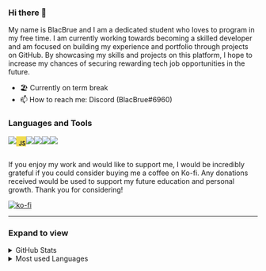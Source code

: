 ### Hi there 👋

My name is BlacBrue and I am a dedicated student who loves to program in my free time. I am currently working towards becoming a skilled developer and am focused on building my experience and portfolio through projects on GitHub. By showcasing my skills and projects on this platform, I hope to increase my chances of securing rewarding tech job opportunities in the future.


- 🏖️ Currently on term break
- 📫 How to reach me: Discord (BlacBrue#6960)

### Languages and Tools

<img height="20" align=left src="https://i.imgur.com/LwSdAlE.png">
<img height="20" align=left src="https://raw.githubusercontent.com/github/explore/80688e429a7d4ef2fca1e82350fe8e3517d3494d/topics/javascript/javascript.png">
<img height="20" align=left src="https://user-images.githubusercontent.com/66878523/227871439-0222e07e-74e5-4778-8506-8692b225151f.png">
<img height="20" align=left src="https://imgur.com/xN5cFRr.png">
<img height="20" align=left src="https://user-images.githubusercontent.com/66878523/227872294-d2ab19b2-e4a8-49a3-83e0-b23911f3c383.png">
<img height="20" align=left src="https://cdn-icons-png.flaticon.com/512/732/732212.png">

<br>
<br>

If you enjoy my work and would like to support me, I would be incredibly grateful if you could consider buying me a coffee on Ko-fi. Any donations received would be used to support my future education and personal growth. Thank you for considering!

[![ko-fi](https://ko-fi.com/img/githubbutton_sm.svg)](https://ko-fi.com/C0C7JT7DG)

___

### Expand to view

<details>
  <summary>GitHub Stats</summary>
  
  <p>
  <a href="#"><img src="https://github-readme-stats.vercel.app/api?username=blacbrue&show_icons=true&count_private=true&hide_border=true&bg_color=1C3FB2&title_color=D76C94&text_color=FFFFFF" width="500" alt="GitHub Stats"></a>
</p>
</details>

<details>
  <summary>Most used Languages</summary>
  
  <p>
  <a href="#"><img src="https://github-readme-stats.vercel.app/api/top-langs/?username=blacbrue" width="300" alt="Most used Languages"></a>
</p>
</details>
